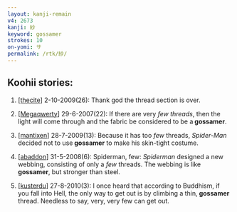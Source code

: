 ```yaml
---
layout: kanji-remain
v4: 2673
kanji: 紗
keyword: gossamer
strokes: 10
on-yomi: サ
permalink: /rtk/紗/
---
```


## Koohii stories: 

1) [<a href="http://kanji.koohii.com/profile/thecite">thecite</a>] 2-10-2009(26): Thank god the thread section is over.

2) [<a href="http://kanji.koohii.com/profile/Megaqwerty">Megaqwerty</a>] 29-6-2007(22): If there are very <em>few threads</em>, then the light will come through and the fabric be considered to be a<strong> gossamer</strong>.

3) [<a href="http://kanji.koohii.com/profile/mantixen">mantixen</a>] 28-7-2009(13): Because it has too <em>few</em> threads, <em>Spider-Man</em> decided not to use<strong> gossamer</strong> to make his skin-tight costume.

4) [<a href="http://kanji.koohii.com/profile/abaddon">abaddon</a>] 31-5-2008(6): Spiderman, few: <em>Spiderman</em> designed a new webbing, consisting of only a <em>few</em> threads. The webbing is like<strong> gossamer</strong>, but stronger than steel.

5) [<a href="http://kanji.koohii.com/profile/kusterdu">kusterdu</a>] 27-8-2010(3): I once heard that according to Buddhism, if you fall into Hell, the only way to get out is by climbing a thin,<strong> gossamer</strong> thread. Needless to say, very, very few can get out.

